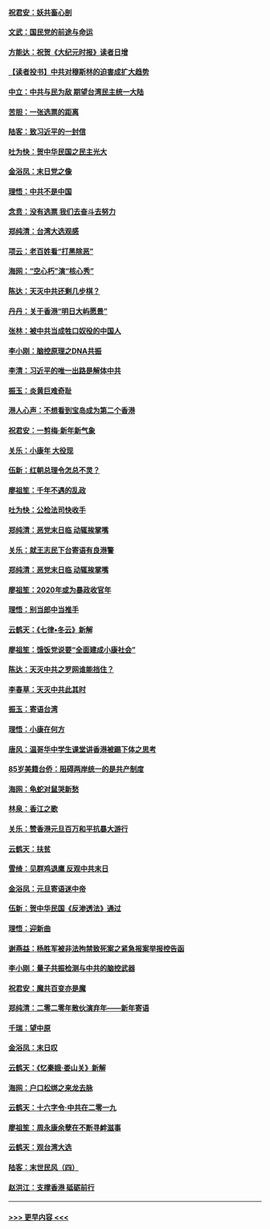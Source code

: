 #### [祝君安：妖共畜心剖](../pages/nsc993/n11794273.md?t=01160131) 
#### [文武：国民党的前途与命运](../pages/nsc993/n11794198.md?t=01160131) 
#### [方能达：祝贺《大纪元时报》读者日增](../pages/nsc993/n11793807.md?t=01160131) 
#### [【读者投书】中共对穆斯林的迫害成扩大趋势](../pages/nsc993/n11791371.md?t=01160131) 
#### [中立：中共与民为敌 期望台湾民主统一大陆](../pages/nsc993/n11790392.md?t=01160131) 
#### [苦胆：一张选票的距离](../pages/nsc993/n11788914.md?t=01160131) 
#### [陆客：致习近平的一封信](../pages/nsc993/n11788867.md?t=01160131) 
#### [吐为快：贺中华民国之民主光大](../pages/nsc993/n11788618.md?t=01160131) 
#### [金浴凤：末日党之像](../pages/nsc993/n11787475.md?t=01160131) 
#### [理悟：中共不是中国](../pages/nsc993/n11787463.md?t=01160131) 
#### [念贲：没有选票  我们去奋斗去努力](../pages/nsc993/n11787398.md?t=01160131) 
#### [郑纯清：台湾大选观感](../pages/nsc993/n11786210.md?t=01160131) 
#### [项云：老百姓看“打黑除恶”](../pages/nsc993/n11785398.md?t=01160131) 
#### [海网：“空心朽”演“核心秀”](../pages/nsc993/n11783874.md?t=01160131) 
#### [陈达：天灭中共还剩几步棋？](../pages/nsc993/n11783719.md?t=01160131) 
#### [丹丹：关于香港“明日大屿愿景”](../pages/nsc993/n11783273.md?t=01160131) 
#### [张林：被中共当成牲口奴役的中国人](../pages/nsc993/n11782397.md?t=01160131) 
#### [李小刚：脑控原理之DNA共振](../pages/nsc993/n11780962.md?t=01160131) 
#### [李清：习近平的唯一出路是解体中共](../pages/nsc993/n11780866.md?t=01160131) 
#### [振玉：炎黄巨难奇耻](../pages/nsc993/n11779632.md?t=01160131) 
#### [港人心声：不想看到宝岛成为第二个香港](../pages/nsc993/n11778817.md?t=01160131) 
#### [祝君安：一剪梅‧新年新气象](../pages/nsc993/n11776340.md?t=01160131) 
#### [关乐：小康年 大役现](../pages/nsc993/n11774213.md?t=01160131) 
#### [伍新：红朝总理令怎总不灵？](../pages/nsc993/n11770813.md?t=01160131) 
#### [廖祖笙：千年不遇的乱政](../pages/nsc993/n11770373.md?t=01160131) 
#### [吐为快：公检法司快收手](../pages/nsc993/n11770359.md?t=01160131) 
#### [郑纯清：恶党末日临 动辄挨掌嘴](../pages/nsc993/n11769912.md?t=01160131) 
#### [关乐：就王志民下台寄语有良港警](../pages/nsc993/n11769903.md?t=01160131) 
#### [郑纯清：恶党末日临 动辄挨掌嘴](../pages/nsc993/n11769356.md?t=01160131) 
#### [廖祖笙：2020年或为暴政收官年](../pages/nsc993/n11768216.md?t=01160131) 
#### [理悟：别当郎中当推手](../pages/nsc993/n11768243.md?t=01160131) 
#### [云鹤天：《七律▪冬云》新解](../pages/nsc993/n11768204.md?t=01160131) 
#### [廖祖笙：饿饭党说要“全面建成小康社会”](../pages/nsc993/n11767482.md?t=01160131) 
#### [陈达：天灭中共之罗网谁能挡住？](../pages/nsc993/n11767465.md?t=01160131) 
#### [李春草：天灭中共此其时](../pages/nsc993/n11767452.md?t=01160131) 
#### [振玉：寄语台湾](../pages/nsc993/n11767432.md?t=01160131) 
#### [理悟：小康在何方](../pages/nsc993/n11767394.md?t=01160131) 
#### [唐风：温哥华中学生课堂讲香港被踢下体之思考](../pages/nsc993/n11766848.md?t=01160131) 
#### [85岁美籍台侨：阻碍两岸统一的是共产制度](../pages/nsc993/n11765043.md?t=01160131) 
#### [海网：龟蛇对鼠哭新愁](../pages/nsc993/n11764895.md?t=01160131) 
#### [林泉：香江之歌](../pages/nsc993/n11764415.md?t=01160131) 
#### [关乐：赞香港元旦百万和平抗暴大游行](../pages/nsc993/n11764382.md?t=01160131) 
#### [云鹤天：扶贫](../pages/nsc993/n11764245.md?t=01160131) 
#### [雪绮：见群鸡退鹰  反观中共末日](../pages/nsc993/n11762112.md?t=01160131) 
#### [金浴凤：元旦寄语迷中帝](../pages/nsc993/n11761788.md?t=01160131) 
#### [伍新：贺中华民国《反渗透法》通过](../pages/nsc993/n11761994.md?t=01160131) 
#### [理悟：迎新曲](../pages/nsc993/n11761152.md?t=01160131) 
#### [谢燕益：杨胜军被非法拘禁致死案之紧急报案举报控告函](../pages/nsc993/n11756134.md?t=01160131) 
#### [李小刚：量子共振检测与中共的脑控武器](../pages/nsc993/n11754518.md?t=01160131) 
#### [祝君安：魔共百变亦是魔](../pages/nsc993/n11754469.md?t=01160131) 
#### [郑纯清：二零二零年散伙演弃年——新年寄语](../pages/nsc993/n11754195.md?t=01160131) 
#### [千瑞：望中原](../pages/nsc993/n11754159.md?t=01160131) 
#### [金浴凤：末日叹](../pages/nsc993/n11752359.md?t=01160131) 
#### [云鹤天：《忆秦娥‧娄山关》新解](../pages/nsc993/n11752348.md?t=01160131) 
#### [海网：户口松绑之来龙去脉](../pages/nsc993/n11752328.md?t=01160131) 
#### [云鹤天：十六字令‧中共在二零一九](../pages/nsc993/n11752305.md?t=01160131) 
#### [廖祖笙：周永康余孽在不断寻衅滋事](../pages/nsc993/n11751013.md?t=01160131) 
#### [云鹤天：观台湾大选](../pages/nsc993/n11751007.md?t=01160131) 
#### [陆客：末世民风（四）](../pages/nsc993/n11749203.md?t=01160131) 
#### [赵洪江：支撑香港 砥砺前行](../pages/nsc993/n11748482.md?t=01160131) 

----
#### [ >>> 更早内容 <<< ](../indexes/nsc993-earlier.md)
